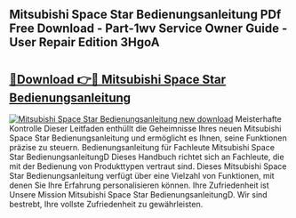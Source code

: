 ## Mitsubishi Space Star Bedienungsanleitung PDf Free Download - Part-1wv Service Owner Guide - User Repair Edition 3HgoA

# <h2><a href="http://df4u9d.blite.top/?on=Mitsubishi+Space+Star+Bedienungsanleitung">🔗Download 👉🔴 Mitsubishi Space Star Bedienungsanleitung</a></h2>

[![Mitsubishi Space Star Bedienungsanleitung new download](https://i.imgur.com/lujVjoI.png)](http://df4u9d.blite.top/?on=Mitsubishi+Space+Star+Bedienungsanleitung)
Meisterhafte Kontrolle Dieser Leitfaden enthüllt die Geheimnisse Ihres neuen Mitsubishi Space Star Bedienungsanleitung und ermöglicht es Ihnen, seine Funktionen präzise zu steuern. Bedienungsanleitung für Fachleute Mitsubishi Space Star BedienungsanleitungD Dieses Handbuch richtet sich an Fachleute, die mit der Bedienung von Produkttypen vertraut sind. Dieses Mitsubishi Space Star Bedienungsanleitung verfügt über eine Vielzahl von Funktionen, mit denen Sie Ihre Erfahrung personalisieren können. Ihre Zufriedenheit ist Unsere Mission Mitsubishi Space Star BedienungsanleitungD. Wir sind bestrebt, Ihre vollste Zufriedenheit zu gewährleisten.
